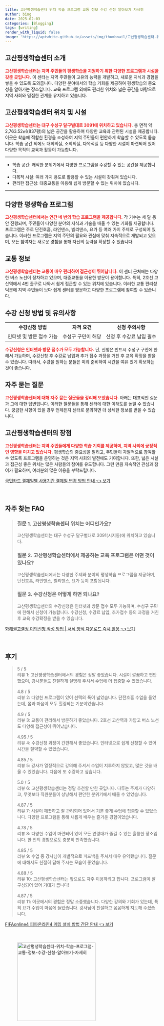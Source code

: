 ```yaml
---
title: 고산평생학습센터 위치 학습 프로그램 교통 정보 수강 신청 알아보기 자세히
author: bing
date: 2025-02-03
categories: [Blogging]
tags: [writing]
render_with_liquid: false
image: 'https://aptwhite.github.io/assets/img/thumbnail/고산평생학습센터-위치-학습-프로그램-교통-정보-수강-신청-알아보기-자세히.webp'
---
```



<h2 id='고산평생학습센터소개'>고산평생학습센터 소개</h2>

<p><b><span style="color: #ee2323;">고산평생학습센터는 지역 주민들의 평생학습을 지원하기 위한 다양한 프로그램과 시설을 갖춘 곳입니다.</span></b> 이 센터는 지역 주민들이 고유의 능력을 개발하고, 새로운 지식과 경험을 쌓을 수 있도록 도와줍니다. 다양한 분야에서의 학습 기회를 제공하여 평생학습의 중요성을 알아가는 장소입니다. 교육 프로그램 외에도 편리한 위치와 넓은 공간을 바탕으로 지역 사회와 밀접한 관계를 유지하고 있습니다.</p>

<h2 id='위치및시설'>고산평생학습센터 위치 및 시설</h2>

<p><b><span style="color: #ee2323;">고산평생학습센터는 대구 수성구 달구벌대로 3091에 위치하고 있습니다.</span></b> 총 면적 약 2,763.52㎡(837평)의 넓은 공간을 활용하여 다양한 교육과 관련된 시설을 제공합니다. 이곳은 학습에 적합한 환경을 조성하여 지역 주민들이 편안하게 학습할 수 있도록 돕습니다. 학습 공간 외에도 대회의실, 소회의실, 다목적실 등 다양한 시설이 마련되어 있어 다양한 목적의 교육과 활동이 가능합니다.</p>

<hr />

<ul>
    <li>학습 공간: 쾌적한 분위기에서 다양한 프로그램을 수강할 수 있는 공간을 제공합니다.</li>
    <li>다목적 시설: 여러 가지 용도로 활용할 수 있는 시설이 갖춰져 있습니다.</li>
    <li>편리한 접근성: 대중교통을 이용해 쉽게 방문할 수 있는 위치에 있습니다.</li>
</ul>

<hr />

<h2 id='교육프로그램'>다양한 평생학습 프로그램</h2>

<p><b><span style="color: #ee2323;">고산평생학습센터에서는 연간 네 번의 학습 프로그램을 제공합니다.</span></b> 각 기수는 세 달 동안 진행되며, 주민들이 다양한 분야의 지식과 기술을 배울 수 있는 기회를 제공합니다. 프로그램은 주로 단전호흡, 라인댄스, 벨리댄스, 요가 등 여러 가지 주제로 구성되어 있습니다. 이러한 프로그램은 지역 주민의 필요와 관심에 맞춰 지속적으로 개발되고 있으며, 모든 참여자는 새로운 경험을 통해 자신의 능력을 확장할 수 있습니다.</p>

<h2 id='교통정보'>교통 정보</h2>

<p><b><span style="color: #ee2323;">고산평생학습센터는 교통이 매우 편리하여 접근성이 뛰어납니다.</span></b> 이 센터 근처에는 다양한 버스 노선이 정차하고 있으며, 대중교통을 이용한 방문이 용이합니다. 특히, 2호선 고산역에서 4번 출구로 나와서 쉽게 접근할 수 있는 위치에 있습니다. 이러한 교통 편리성 덕분에 지역 주민들이 보다 쉽게 센터를 방문하고 다양한 프로그램에 참여할 수 있습니다.</p>

<h2 id='수강신청방법'>수강 신청 방법 및 유의사항</h2>

<table>
    <tr>
        <td style="text-align: center; height: 17px;"><b>수강신청 방법</b></td>
        <td style="text-align: center; height: 17px;"><b>자격 요건</b></td>
        <td style="text-align: center; height: 17px;"><b>신청 주의사항</b></td>
    </tr>
    <tr>
        <td>인터넷 및 방문 접수 가능</td>
        <td>수성구 구민이 해당</td>
        <td>신청 후 수강료 납입 필수</td>
    </tr>
</table>

<p><b><span style="color: #ee2323;">수강신청은 인터넷과 방문 접수가 모두 가능합니다.</span></b> 단, 신청은 반드시 수성구 구민에 한해서 가능하며, 수강신청 후 수강료 납입과 추가 접수 과정을 거친 후 교육 확정을 받을 수 있습니다. 따라서, 수강을 원하는 분들은 미리 준비하여 시간을 여유 있게 확보하는 것이 좋습니다.</p>

<h2 id='자주묻는질문'>자주 묻는 질문</h2>

<p><b><span style="color: #ee2323;">고산평생학습센터에 대해 자주 묻는 질문들을 정리해 보았습니다.</span></b> 아래는 대표적인 질문과 그에 대한 답변입니다. 이러한 질문들을 통해 센터에 대한 이해도를 높일 수 있습니다. 궁금한 사항이 있을 경우 언제든지 센터로 문의하면 더 상세한 정보를 받을 수 있습니다.</p>

<h2 id='마무리'>고산평생학습센터의 장점</h2>

<p><b><span style="color: #ee2323;">고산평생학습센터는 지역 주민들에게 다양한 학습 기회를 제공하며, 지역 사회에 긍정적인 영향을 미치고 있습니다.</span></b> 평생학습의 중요성을 알리고, 주민들이 자발적으로 참여할 수 있도록 프로그램을 운영하는 것은 지역 사회의 발전에도 기여합니다. 또한, 넓은 시설과 접근성 좋은 위치는 많은 사람들의 참여를 유도합니다. 그런 만큼 지속적인 관심과 참여가 필요하며, 여러분의 많은 이용을 부탁드립니다.</p>


<p><a class="click-button" title="국민카드 결제일별 사용기간 결제일 변경 방법 안내" href="https://aptwhite.github.io/posts/%EA%B5%AD%EB%AF%BC%EC%B9%B4%EB%93%9C-%EA%B2%B0%EC%A0%9C%EC%9D%BC%EB%B3%84-%EC%82%AC%EC%9A%A9%EA%B8%B0%EA%B0%84-%EA%B2%B0%EC%A0%9C%EC%9D%BC-%EB%B3%80%EA%B2%BD-%EB%B0%A9%EB%B2%95-%EC%95%88%EB%82%B4/" rel="dofollow">국민카드 결제일별 사용기간 결제일 변경 방법 안내 👈 보기</a></p><br>
<h2 id='자주_찾는_FAQ'>자주 찾는 FAQ</h2>
<div itemscope="" itemtype="https://schema.org/FAQPage"> 
<blockquote> 
<div itemscope="" itemprop="mainEntity" itemtype="https://schema.org/Question"> 
<h3 itemprop="name">질문 1. 고산평생학습센터 위치는 어디인가요?</h3> 
<div itemscope="" itemprop="acceptedAnswer" itemtype="https://schema.org/Answer"> 
<span itemprop="text"> 
<p>고산평생학습센터는 대구 수성구 달구벌대로 3091(시지동)에 위치하고 있습니다.</p> 
</span> 
</div> 
</div> 
<div itemscope="" itemprop="mainEntity" itemtype="https://schema.org/Question"> 
<h3 itemprop="name">질문 2. 고산평생학습센터에서 제공하는 교육 프로그램은 어떤 것이 있나요?</h3> 
<div itemscope="" itemprop="acceptedAnswer" itemtype="https://schema.org/Answer"> 
<span itemprop="text"> 
<p>고산평생학습센터에서는 다양한 주제와 분야의 평생학습 프로그램을 제공하며, 단전호흡, 라인댄스, 벨리댄스, 요가 등이 포함됩니다.</p> 
</span> 
</div> 
</div> 
<div itemscope="" itemprop="mainEntity" itemtype="https://schema.org/Question"> 
<h3 itemprop="name">질문 3. 수강신청은 어떻게 하면 되나요?</h3> 
<div itemscope="" itemprop="acceptedAnswer" itemtype="https://schema.org/Answer"> 
<span itemprop="text"> 
<p>고산평생학습센터의 수강신청은 인터넷과 방문 접수 모두 가능하며, 수성구 구민에 한해서 신청이 가능합니다. 수강신청, 수강료 납입, 추가접수 등의 과정을 거친 후 교육 수강확정을 받을 수 있습니다.</p> 
</span> 
</div> 
</div> 
</blockquote> 
</div>
<p><a class="click-button" title="화해권고결정 이의신청 작성 방법 | 서식 양식 다운로드 즉시 활용" href="https://aptwhite.github.io/posts/%ED%99%94%ED%95%B4%EA%B6%8C%EA%B3%A0%EA%B2%B0%EC%A0%95-%EC%9D%B4%EC%9D%98%EC%8B%A0%EC%B2%AD-%EC%9E%91%EC%84%B1-%EB%B0%A9%EB%B2%95-%EC%84%9C%EC%8B%9D-%EC%96%91%EC%8B%9D-%EB%8B%A4%EC%9A%B4%EB%A1%9C%EB%93%9C-%EC%A6%89%EC%8B%9C-%ED%99%9C%EC%9A%A9/" rel="dofollow">화해권고결정 이의신청 작성 방법 | 서식 양식 다운로드 즉시 활용 👈 보기</a></p><br>
<h2 id='후기'>후기</h2>
<div itemscope itemtype="https://schema.org/Product">
  <blockquote>
  <div itemprop="review" itemscope itemtype="https://schema.org/Review">
      <div itemprop="reviewRating" itemscope itemtype="https://schema.org/Rating"> <span itemprop="ratingValue">5</span> / <span itemprop="bestRating">5</span> </div>
      <span itemprop="reviewBody">리뷰 1: 고산평생학습센터에서의 경험은 정말 좋았습니다. 시설이 깔끔하고 편안했으며, 강사분들도 친절하게 설명해 주셔서 수업에 더 집중할 수 있었습니다.</span>
  </div>
  <br>
  <div itemprop="review" itemscope itemtype="https://schema.org/Review">
      <div itemprop="reviewRating" itemscope itemtype="https://schema.org/Rating"> <span itemprop="ratingValue">4.8</span> / <span itemprop="bestRating">5</span> </div>
      <span itemprop="reviewBody">리뷰 2: 다양한 프로그램이 있어 선택의 폭이 넓었습니다. 단전호흡 수업을 들었는데, 몸과 마음이 모두 힐링되는 기분이었습니다.</span>
  </div>
  <br>
  <div itemprop="review" itemscope itemtype="https://schema.org/Review">
      <div itemprop="reviewRating" itemscope itemtype="https://schema.org/Rating"> <span itemprop="ratingValue">4.9</span> / <span itemprop="bestRating">5</span> </div>
      <span itemprop="reviewBody">리뷰 3: 교통이 편리해서 방문하기 좋았습니다. 2호선 고산역과 가깝고 버스 노선도 다양해 접근성이 뛰어났습니다.</span>
  </div>
  <br>
  <div itemprop="review" itemscope itemtype="https://schema.org/Review">
      <div itemprop="reviewRating" itemscope itemtype="https://schema.org/Rating"> <span itemprop="ratingValue">4.95</span> / <span itemprop="bestRating">5</span> </div>
      <span itemprop="reviewBody">리뷰 4: 수강신청 과정이 간편해서 좋았습니다. 인터넷으로 쉽게 신청할 수 있어 시간을 절약할 수 있었습니다.</span>
  </div>
  <br>
  <div itemprop="review" itemscope itemtype="https://schema.org/Review">
      <div itemprop="reviewRating" itemscope itemtype="https://schema.org/Rating"> <span itemprop="ratingValue">4.85</span> / <span itemprop="bestRating">5</span> </div>
      <span itemprop="reviewBody">리뷰 5: 강사가 열정적으로 강의해 주셔서 수업이 지루하지 않았고, 많은 것을 배울 수 있었습니다. 다음에 또 수강하고 싶습니다.</span>
  </div>
  <br>
  <div itemprop="review" itemscope itemtype="https://schema.org/Review">
      <div itemprop="reviewRating" itemscope itemtype="https://schema.org/Rating"> <span itemprop="ratingValue">5.0</span> / <span itemprop="bestRating">5</span> </div>
      <span itemprop="reviewBody">리뷰 6: 고산평생학습센터는 정말 추천할 만한 곳입니다. 다루는 주제가 다양하고, 무엇보다 직원분들이 상냥해서 편안한 분위기에서 배울 수 있었습니다.</span>
  </div>
  <br>
  <div itemprop="review" itemscope itemtype="https://schema.org/Review">
      <div itemprop="reviewRating" itemscope itemtype="https://schema.org/Rating"> <span itemprop="ratingValue">4.87</span> / <span itemprop="bestRating">5</span> </div>
      <span itemprop="reviewBody">리뷰 7: 시설이 깨끗하고 잘 관리되어 있어서 기분 좋게 수업에 집중할 수 있었습니다. 다양한 프로그램을 통해 새롭게 배우는 즐거운 경험이었습니다.</span>
  </div>
  <br>
  <div itemprop="review" itemscope itemtype="https://schema.org/Review">
      <div itemprop="reviewRating" itemscope itemtype="https://schema.org/Rating"> <span itemprop="ratingValue">4.78</span> / <span itemprop="bestRating">5</span> </div>
      <span itemprop="reviewBody">리뷰 8: 다양한 수업이 마련되어 있어 모든 연령대가 즐길 수 있는 훌륭한 장소입니다. 한 번의 경험으로도 충분히 만족했습니다.</span>
  </div>
  <br>
  <div itemprop="review" itemscope itemtype="https://schema.org/Review">
      <div itemprop="reviewRating" itemscope itemtype="https://schema.org/Rating"> <span itemprop="ratingValue">4.85</span> / <span itemprop="bestRating">5</span> </div>
      <span itemprop="reviewBody">리뷰 9: 수업 중 강사님이 개별적으로 피드백을 주셔서 매우 유익했습니다. 질문에 대해서도 친절히 답해 주시는 모습이 좋았습니다.</span>
  </div>
  <br>
  <div itemprop="review" itemscope itemtype="https://schema.org/Review">
      <div itemprop="reviewRating" itemscope itemtype="https://schema.org/Rating"> <span itemprop="ratingValue">4.88</span> / <span itemprop="bestRating">5</span> </div>
      <span itemprop="reviewBody">리뷰 10: 고산평생학습센터는 앞으로도 자주 이용하려고 합니다. 프로그램이 잘 구성되어 있어 기대가 큽니다!</span>
  </div>
  <br>
  <div itemprop="review" itemscope itemtype="https://schema.org/Review">
      <div itemprop="reviewRating" itemscope itemtype="https://schema.org/Rating"> <span itemprop="ratingValue">4.87</span> / <span itemprop="bestRating">5</span> </div>
      <span itemprop="reviewBody">리뷰 11: 이곳에서의 경험은 정말 소중했습니다. 다양한 강의와 기회가 있는데, 특히 요가 수업이 마음에 들었습니다. 강사님이 친절하고 꼼꼼하게 지도해 주셨습니다.</span>
  </div>
  </blockquote>
</div>
<p><a class="click-button" title="FIFAonline4 피파온라인4 게임 설치 방법 간단 안내" href="https://aptwhite.github.io/posts/FIFAonline4-%ED%94%BC%ED%8C%8C%EC%98%A8%EB%9D%BC%EC%9D%B84-%EA%B2%8C%EC%9E%84-%EC%84%A4%EC%B9%98-%EB%B0%A9%EB%B2%95-%EA%B0%84%EB%8B%A8-%EC%95%88%EB%82%B4/" rel="dofollow">FIFAonline4 피파온라인4 게임 설치 방법 간단 안내 👈 보기</a></p><br>
<figure class="image"><img src="https://aptwhite.github.io/assets/img/thumbnail/고산평생학습센터-위치-학습-프로그램-교통-정보-수강-신청-알아보기-자세히.webp" alt="고산평생학습센터-위치-학습-프로그램-교통-정보-수강-신청-알아보기-자세히" width="256" height="256"></figure>